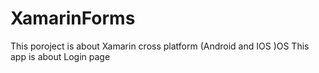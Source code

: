 # XamarinForms
This poroject is about Xamarin cross platform (Android and IOS )OS
This app is about Login page

